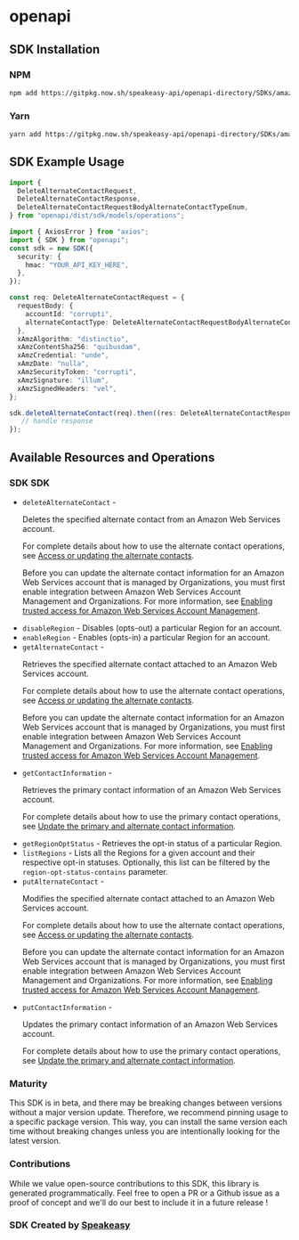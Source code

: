 # openapi

<!-- Start SDK Installation -->
## SDK Installation

### NPM

```bash
npm add https://gitpkg.now.sh/speakeasy-api/openapi-directory/SDKs/amazonaws.com/account/2021-02-01/typescript
```

### Yarn

```bash
yarn add https://gitpkg.now.sh/speakeasy-api/openapi-directory/SDKs/amazonaws.com/account/2021-02-01/typescript
```
<!-- End SDK Installation -->

## SDK Example Usage
<!-- Start SDK Example Usage -->
```typescript
import {
  DeleteAlternateContactRequest,
  DeleteAlternateContactResponse,
  DeleteAlternateContactRequestBodyAlternateContactTypeEnum,
} from "openapi/dist/sdk/models/operations";

import { AxiosError } from "axios";
import { SDK } from "openapi";
const sdk = new SDK({
  security: {
    hmac: "YOUR_API_KEY_HERE",
  },
});

const req: DeleteAlternateContactRequest = {
  requestBody: {
    accountId: "corrupti",
    alternateContactType: DeleteAlternateContactRequestBodyAlternateContactTypeEnum.Operations,
  },
  xAmzAlgorithm: "distinctio",
  xAmzContentSha256: "quibusdam",
  xAmzCredential: "unde",
  xAmzDate: "nulla",
  xAmzSecurityToken: "corrupti",
  xAmzSignature: "illum",
  xAmzSignedHeaders: "vel",
};

sdk.deleteAlternateContact(req).then((res: DeleteAlternateContactResponse | AxiosError) => {
   // handle response
});
```
<!-- End SDK Example Usage -->

<!-- Start SDK Available Operations -->
## Available Resources and Operations

### SDK SDK

* `deleteAlternateContact` - <p>Deletes the specified alternate contact from an Amazon Web Services account.</p> <p>For complete details about how to use the alternate contact operations, see <a href="https://docs.aws.amazon.com/accounts/latest/reference/manage-acct-update-contact.html">Access or updating the alternate contacts</a>.</p> <note> <p>Before you can update the alternate contact information for an Amazon Web Services account that is managed by Organizations, you must first enable integration between Amazon Web Services Account Management and Organizations. For more information, see <a href="https://docs.aws.amazon.com/accounts/latest/reference/using-orgs-trusted-access.html">Enabling trusted access for Amazon Web Services Account Management</a>.</p> </note>
* `disableRegion` - Disables (opts-out) a particular Region for an account.
* `enableRegion` - Enables (opts-in) a particular Region for an account.
* `getAlternateContact` - <p>Retrieves the specified alternate contact attached to an Amazon Web Services account.</p> <p>For complete details about how to use the alternate contact operations, see <a href="https://docs.aws.amazon.com/accounts/latest/reference/manage-acct-update-contact.html">Access or updating the alternate contacts</a>.</p> <note> <p>Before you can update the alternate contact information for an Amazon Web Services account that is managed by Organizations, you must first enable integration between Amazon Web Services Account Management and Organizations. For more information, see <a href="https://docs.aws.amazon.com/accounts/latest/reference/using-orgs-trusted-access.html">Enabling trusted access for Amazon Web Services Account Management</a>.</p> </note>
* `getContactInformation` - <p>Retrieves the primary contact information of an Amazon Web Services account.</p> <p>For complete details about how to use the primary contact operations, see <a href="https://docs.aws.amazon.com/accounts/latest/reference/manage-acct-update-contact.html">Update the primary and alternate contact information</a>.</p>
* `getRegionOptStatus` - Retrieves the opt-in status of a particular Region.
* `listRegions` - Lists all the Regions for a given account and their respective opt-in statuses. Optionally, this list can be filtered by the <code>region-opt-status-contains</code> parameter. 
* `putAlternateContact` - <p>Modifies the specified alternate contact attached to an Amazon Web Services account.</p> <p>For complete details about how to use the alternate contact operations, see <a href="https://docs.aws.amazon.com/accounts/latest/reference/manage-acct-update-contact.html">Access or updating the alternate contacts</a>.</p> <note> <p>Before you can update the alternate contact information for an Amazon Web Services account that is managed by Organizations, you must first enable integration between Amazon Web Services Account Management and Organizations. For more information, see <a href="https://docs.aws.amazon.com/accounts/latest/reference/using-orgs-trusted-access.html">Enabling trusted access for Amazon Web Services Account Management</a>.</p> </note>
* `putContactInformation` - <p>Updates the primary contact information of an Amazon Web Services account.</p> <p>For complete details about how to use the primary contact operations, see <a href="https://docs.aws.amazon.com/accounts/latest/reference/manage-acct-update-contact.html">Update the primary and alternate contact information</a>.</p>
<!-- End SDK Available Operations -->

### Maturity

This SDK is in beta, and there may be breaking changes between versions without a major version update. Therefore, we recommend pinning usage
to a specific package version. This way, you can install the same version each time without breaking changes unless you are intentionally
looking for the latest version.

### Contributions

While we value open-source contributions to this SDK, this library is generated programmatically.
Feel free to open a PR or a Github issue as a proof of concept and we'll do our best to include it in a future release !

### SDK Created by [Speakeasy](https://docs.speakeasyapi.dev/docs/using-speakeasy/client-sdks)

